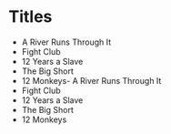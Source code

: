 # Titles

- A River Runs Through It
- Fight Club
- 12 Years a Slave
- The Big Short
- 12 Monkeys- A River Runs Through It
- Fight Club
- 12 Years a Slave
- The Big Short
- 12 Monkeys
